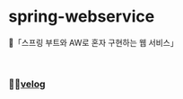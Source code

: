 # spring-webservice

📔「스프링 부트와 AW로 혼자 구현하는 웹 서비스」

<br>

### 🙋🏻[velog](https://velog.io/@dsunni/series/spring-boot)


